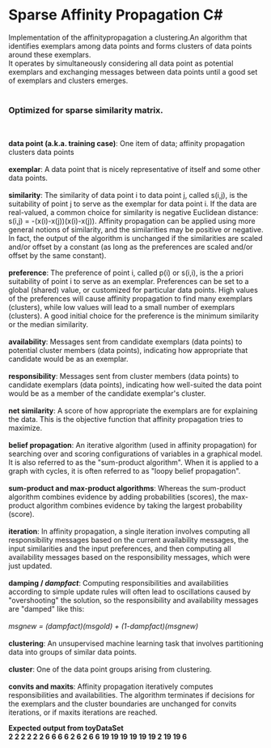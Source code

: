 # Sparse Affinity Propagation C# 
Implementation of the affinitypropagation a clustering.An algorithm that identifies exemplars among data points and forms clusters of data points around these exemplars.<br />
It operates by simultaneously considering all data point as potential exemplars and exchanging messages between data points until a good set of exemplars and clusters emerges.<br />
<br/>
<h3><strong>Optimized for sparse similarity matrix.</strong></h3><br/>


<p><strong>data point (a.k.a. training case)</strong>: One item of data; affinity propagation clusters data points<br><br><strong>exemplar</strong>: A data point that is nicely representative of itself and some other data points.<br><br><strong>similarity</strong>: The similarity of data point i to data point j, called s(i,j), is the suitability of point j to serve as the exemplar for data point i. If the data are real-valued, a common choice for similarity is negative Euclidean distance: s(i,j) = -(x(i)-x(j))(x(i)-x(j)). Affinity propagation can be applied using more general notions of similarity, and the similarities may be positive or negative. In fact, the output of the algorithm is unchanged if the similarities are scaled and/or offset by a constant (as long as the preferences are scaled and/or offset by the same constant).<br><br><strong>preference</strong>: The preference of point i, called p(i) or s(i,i), is the a priori suitability of point i to serve as an exemplar. Preferences can be set to a global (shared) value, or customized for particular data points. High values of the preferences will cause affinity propagation to find many exemplars (clusters), while low values will lead to a small number of exemplars (clusters). A good initial choice for the preference is the minimum similarity or the median similarity.<br><br><strong>availability</strong>: Messages sent from candidate exemplars (data points) to potential cluster members (data points), indicating how appropriate that candidate would be as an exemplar.<br><br><strong>responsibility</strong>: Messages sent from cluster members (data points) to candidate exemplars (data points), indicating how well-suited the data point would be as a member of the candidate exemplar&apos;s cluster.<br><br><strong>net similarity</strong>: A score of how appropriate the exemplars are for explaining the data. This is the objective function that affinity propagation tries to maximize.<br><br><strong>belief propagation</strong>: An iterative algorithm (used in affinity propagation) for searching over and scoring configurations of variables in a graphical model. It is also referred to as the &quot;sum-product algorithm&quot;. When it is applied to a graph with cycles, it is often referred to as &quot;loopy belief propagation&quot;.<br><br><strong>sum-product and max-product algorithms</strong>: Whereas the sum-product algorithm combines evidence by adding probabilities (scores), the max-product algorithm combines evidence by taking the largest probability (score).<br><br><strong>iteration</strong>: In affinity propagation, a single iteration involves computing all responsibility messages based on the current availability messages, the input similarities and the input preferences, and then computing all availability messages based on the responsibility messages, which were just updated.<br><br><strong>damping / <em>dampfact</em></strong>: Computing responsibilities and availabilities according to simple update rules will often lead to oscillations caused by &quot;overshooting&quot; the solution, so the responsibility and availability messages are &quot;damped&quot; like this:<br><br><em>msgnew = (dampfact)(msgold) + (1-dampfact)(msgnew)</em><br><br><strong>clustering</strong>: An unsupervised machine learning task that involves partitioning data into groups of similar data points.<br><br><strong>cluster</strong>: One of the data point groups arising from clustering.<br><br><strong>convits and maxits</strong>: Affinity propagation iteratively computes responsibilities and availabilities. The algorithm terminates if decisions for the exemplars and the cluster boundaries are unchanged for convits iterations, or if maxits iterations are reached. </p>





<strong>Expected output from toyDataSet<strong><br />
2 2 2 2 2 2 6 6 6 6 2 6 2 6 6 19 19 19 19 19 19 2 19 19 6<br />


